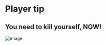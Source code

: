 # Player tip

## You need to kill yourself, NOW!

![image](https://github.com/PaniniLinguini/Web-Environment-Integrity/assets/135870218/f61e5d3c-d113-4a69-a1b1-0134768ca38a)
